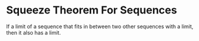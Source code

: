 # Squeeze Theorem For Sequences

If a limit of a sequence that fits in between two other sequences with a limit, then it also has a limit.
